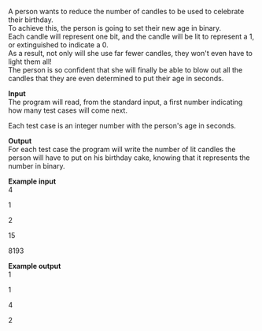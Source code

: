 A person wants to reduce the number of candles to be used to celebrate their birthday.\
To achieve this, the person is going to set their new age in binary.\
Each candle will represent one bit, and the candle will be lit to represent a 1, or extinguished to indicate a 0.\
As a result, not only will she use far fewer candles, they won't even have to light them all!\
The person is so confident that she will finally be able to blow out all the candles that they are even determined to put their age in seconds.

**Input**\
The program will read, from the standard input, a first number indicating how many test cases will come next.

Each test case is an integer number with the person's age in seconds.

**Output**\
For each test case the program will write the number of lit candles the person will have to put on his birthday cake, knowing that it represents the number in binary.

**Example input**\
4

1

2

15

8193

**Example output**\
1

1

4

2
